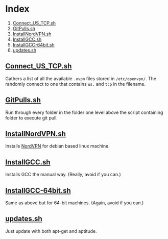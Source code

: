 # Index

1.  [Connect_US_TCP.sh](#connect_us_tcpsh)
2.  [GitPulls.sh](#gitpullssh)
3.  [InstallNordVPN.sh](#installnordvpnsh)
4.  [InstallGCC.sh](#installgccsh)
5.  [InstallGCC-64bit.sh](#installgcc-64bitsh)
6.  [updates.sh](#updatessh)

## [Connect_US_TCP.sh](https://github.com/binhonglee/RandomScripts/blob/master/Connect_US_TCP.sh)

Gathers a list of all the available `.ovpn` files stored in `/etc/openvpn/`. The randomly connect to one that contains `us.` and `tcp` in the filename.

## [GitPulls.sh](https://github.com/binhonglee/RandomScripts/blob/master/GitPulls.sh)

Run through every folder in the folder one level above the script containing folder to execute git pull.

## [InstallNordVPN.sh](https://github.com/binhonglee/RandomScripts/blob/master/InstallNordVPN.sh)

Installs [NordVPN](https://nordvpn.com/) for debian based linux machine.

## [InstallGCC.sh](https://github.com/binhonglee/RandomScripts/blob/master/InstallGCC.sh)

Installs GCC the manual way. (Really, avoid if you can.)

## [InstallGCC-64bit.sh](https://github.com/binhonglee/RandomScripts/blob/master/InstallGCC-64bit.sh)

Same as above but for 64-bit machines. (Again, avoid if you can.)

## [updates.sh](https://github.com/binhonglee/RandomScripts/blob/master/updates.sh)

Just update with both apt-get and aptitude.
